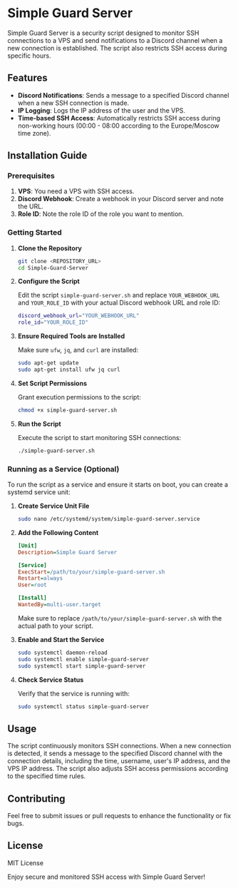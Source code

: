 # Simple Guard Server

Simple Guard Server is a security script designed to monitor SSH connections to a VPS and send notifications to a Discord channel when a new connection is established. The script also restricts SSH access during specific hours.

## Features

- **Discord Notifications**: Sends a message to a specified Discord channel when a new SSH connection is made.
- **IP Logging**: Logs the IP address of the user and the VPS.
- **Time-based SSH Access**: Automatically restricts SSH access during non-working hours (00:00 - 08:00 according to the Europe/Moscow time zone).

## Installation Guide

### Prerequisites

1. **VPS**: You need a VPS with SSH access.
2. **Discord Webhook**: Create a webhook in your Discord server and note the URL.
3. **Role ID**: Note the role ID of the role you want to mention.

### Getting Started

1. **Clone the Repository**

   ```bash
   git clone <REPOSITORY_URL>
   cd Simple-Guard-Server
   ```

2. **Configure the Script**

   Edit the script `simple-guard-server.sh` and replace `YOUR_WEBHOOK_URL` and `YOUR_ROLE_ID` with your actual Discord webhook URL and role ID:

   ```bash
   discord_webhook_url="YOUR_WEBHOOK_URL"
   role_id="YOUR_ROLE_ID"
   ```

3. **Ensure Required Tools are Installed**

   Make sure `ufw`, `jq`, and `curl` are installed:

   ```bash
   sudo apt-get update
   sudo apt-get install ufw jq curl
   ```

4. **Set Script Permissions**

   Grant execution permissions to the script:

   ```bash
   chmod +x simple-guard-server.sh
   ```

5. **Run the Script**

   Execute the script to start monitoring SSH connections:

   ```bash
   ./simple-guard-server.sh
   ```

### Running as a Service (Optional)

To run the script as a service and ensure it starts on boot, you can create a systemd service unit:

1. **Create Service Unit File**

   ```bash
   sudo nano /etc/systemd/system/simple-guard-server.service
   ```

2. **Add the Following Content**

   ```ini
   [Unit]
   Description=Simple Guard Server

   [Service]
   ExecStart=/path/to/your/simple-guard-server.sh
   Restart=always
   User=root

   [Install]
   WantedBy=multi-user.target
   ```

   Make sure to replace `/path/to/your/simple-guard-server.sh` with the actual path to your script.

3. **Enable and Start the Service**

   ```bash
   sudo systemctl daemon-reload
   sudo systemctl enable simple-guard-server
   sudo systemctl start simple-guard-server
   ```

4. **Check Service Status**

   Verify that the service is running with:

   ```bash
   sudo systemctl status simple-guard-server
   ```

## Usage

The script continuously monitors SSH connections. When a new connection is detected, it sends a message to the specified Discord channel with the connection details, including the time, username, user's IP address, and the VPS IP address. The script also adjusts SSH access permissions according to the specified time rules.

## Contributing

Feel free to submit issues or pull requests to enhance the functionality or fix bugs.

## License

MIT License

Enjoy secure and monitored SSH access with Simple Guard Server!
